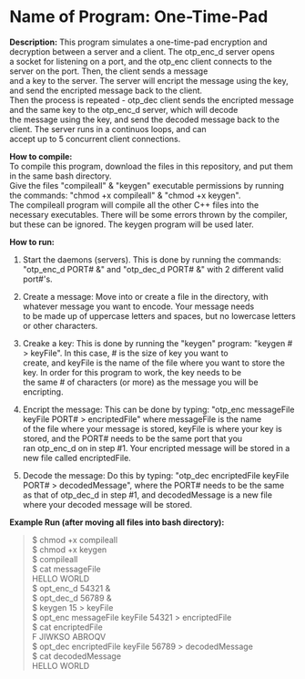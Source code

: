 # Name of Program: One-Time-Pad

**Description:** 
This program simulates a one-time-pad encryption and decryption between a server and a client. The otp_enc_d server opens  
a socket for listening on a port, and the otp_enc client connects to the server on the port. Then, the client sends a message   
and a key to the server. The server will encript the message using the key, and send the encripted message back to the client.    
Then the process is repeated - otp_dec client sends the encripted message and the same key to the otp_enc_d server, which will decode  
the message using the key, and send the decoded message back to the client. The server runs in a continuos loops, and can   
accept up to 5 concurrent client connections.  

**How to compile:**   
To compile this program, download the files in this repository, and put them in the same bash directory.   
Give the files "compileall" & "keygen" executable permissions by running the commands: "chmod +x compileall" & "chmod +x keygen".   
The compileall program will compile all the other C++ files into the necessary executables. There will be some errors thrown by the   compiler, but these can be ignored. The keygen program will be used later.  

**How to run:**  
1. Start the daemons (servers). This is done by running the commands:  
  "otp_enc_d PORT# &" and "otp_dec_d PORT# &" with 2 different valid port#'s.  

2. Create a message: Move into or create a file in the directory, with whatever message you want to encode. Your message needs  
to be made up of uppercase letters and spaces, but no lowercase letters or other characters.  

3. Creake a key: This is done by running the "keygen" program: "keygen # > keyFile". In this case, # is the size of key you want to  
create, and keyFile is the name of the file where you want to store the key. In order for this program to work, the key needs to be  
the same # of characters (or more) as the message you will be encripting.  

4. Encript the message: This can be done by typing: "otp_enc messageFile keyFile PORT# > encriptedFile" where messageFile is the name   
of the file where your message is stored, keyFile is where your key is stored, and the PORT# needs to be the same port that you   
ran otp_enc_d on in step #1. Your encripted message will be stored in a new file called encriptedFile.  

5. Decode the message: Do this by typing: "otp_dec encriptedFile keyFile PORT# > decodedMessage", where the PORT# needs to be the same  
as that of otp_dec_d in step #1, and decodedMessage is a new file where your decoded message will be stored.  

**Example Run (after moving all files into bash directory):**  
> $ chmod +x compileall  
> $ chmod +x keygen  
> $ compileall  
> $ cat messageFile  
> HELLO WORLD  
> $ opt_enc_d 54321 &  
> $ opt_dec_d 56789 &  
> $ keygen 15 > keyFile  
> $ opt_enc messageFile keyFile 54321 > encriptedFile  
> $ cat encriptedFile  
> F JIWKSO ABROQV  
> $ opt_dec encriptedFile keyFile 56789 > decodedMessage  
> $ cat decodedMessage  
> HELLO WORLD  
